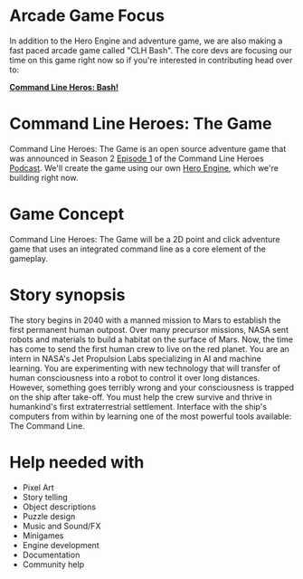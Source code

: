 # Arcade Game Focus

In addition to the Hero Engine and adventure game, we are also making a fast paced arcade game called "CLH Bash".  The core devs are focusing our time on this game right now so if you're interested in contributing head over to:

**[Command Line Heros: Bash!](https://github.com/CommandLineHeroes/clh-bash)**

# Command Line Heroes: The Game
Command Line Heroes: The Game is an open source adventure game that was announced in Season 2
[Episode 1](https://www.redhat.com/en/command-line-heroes/season-2/press-start) of the Command Line Heroes
[Podcast](https://www.redhat.com/en/command-line-heroes). We'll create the game using our own
[Hero Engine](https://github.com/CommandLineHeroes/hero-engine), which we're building right now.

# Game Concept
Command Line Heroes: The Game will be a 2D point and click adventure game that uses an integrated command line as a core element of the gameplay.

# Story synopsis
The story begins in 2040 with a manned mission to Mars to establish the first permanent human outpost. Over many precursor missions, NASA sent robots and materials to build a habitat on the surface of Mars. Now, the time has come to send the first human crew to live on the red planet. You are an intern in NASA's Jet Propulsion Labs specializing in AI and machine learning. You are experimenting with new technology that will transfer of human consciousness into a robot to control it over long distances. However, something goes terribly wrong and your consciousness is trapped on the ship after take-off. You must help the crew survive and thrive in humankind's first extraterrestrial settlement. Interface with the ship's computers from within by learning one of the most powerful tools available: The Command Line.

# Help needed with
* Pixel Art
* Story telling
* Object descriptions
* Puzzle design
* Music and Sound/FX
* Minigames
* Engine development
* Documentation
* Community help
